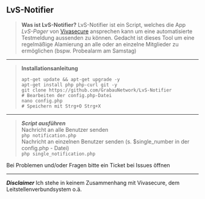 ## LvS-Notifier
> **Was ist LvS-Notifier?**
>LvS-Notifier ist ein Script, welches die App *LvS-Pager* von [Vivasecure](https://www.vivasecur.de/loesungen/leitstellenverbund.html) ansprechen kann um eine automatisierte Testmeldung aussenden zu können.
Gedacht ist dieses Tool um eine regelmäßige Alamierung an alle oder an einzelne Mitglieder zu ermöglichen (bspw. Probealarm am Samstag)

____
> **Installationsanleitung** 
>```
>apt-get update && apt-get upgrade -y
> apt-get install php php-curl git -y
> git clone https://github.com/GrabauNetwork/LvS-Notifier
> # Bearbeiten der config.php-Datei
> nano config.php
> # Speichern mit Strg+O Strg+X
>```
____
> ***Script ausführen***\
>Nachricht an alle Benutzer senden \
>```php notification.php``` \
>Nachricht an einzelnen Benutzer senden (s. $single_number in der config.php - Datei) \
> ```php single_notification.php```

Bei Problemen und/oder Fragen bitte ein Ticket bei Issues öffnen
____
***Disclaimer***
Ich stehe in keinem Zusammenhang mit Vivasecure, dem Leitstellenverbundsystem o.ä.